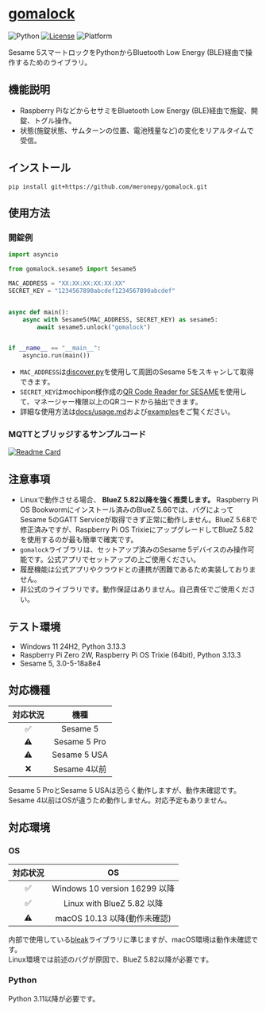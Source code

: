 # [gomalock](https://github.com/meronepy/gomalock)

![Python](https://img.shields.io/badge/python-3.11-5da1d8)
[![License](https://img.shields.io/badge/license-MIT-5da1d8)](LICENSE)
![Platform](https://img.shields.io/badge/platform-Linux%20%2F%20Windows%20%2F%20macOS-ffb8d2)

Sesame 5スマートロックをPythonからBluetooth Low Energy (BLE)経由で操作するためのライブラリ。

## 機能説明

- Raspberry PiなどからセサミをBluetooth Low Energy (BLE)経由で施錠、開錠、トグル操作。
- 状態(施錠状態、サムターンの位置、電池残量など)の変化をリアルタイムで受信。

## インストール

```console
pip install git+https://github.com/meronepy/gomalock.git
```

## 使用方法

### 開錠例

```python
import asyncio

from gomalock.sesame5 import Sesame5

MAC_ADDRESS = "XX:XX:XX:XX:XX:XX"
SECRET_KEY = "1234567890abcdef1234567890abcdef"


async def main():
    async with Sesame5(MAC_ADDRESS, SECRET_KEY) as sesame5:
        await sesame5.unlock("gomalock")


if __name__ == "__main__":
    asyncio.run(main())
```

- `MAC_ADDRESS`は[discover.py](examples/discover.py)を使用して周囲のSesame 5をスキャンして取得できます。
- `SECRET_KEY`はmochipon様作成の[QR Code Reader for SESAME](https://sesame-qr-reader.vercel.app/)を使用して、マネージャー権限以上のQRコードから抽出できます。
- 詳細な使用方法は[docs/usage.md](docs/usage.md)および[examples](examples)をご覧ください。

### MQTTとブリッジするサンプルコード

[![Readme Card](https://github-readme-stats.vercel.app/api/pin/?username=meronepy&repo=ssm2mqtt)](https://github.com/meronepy/ssm2mqtt)

## 注意事項

- Linuxで動作させる場合、 **BlueZ 5.82以降を強く推奨します。** Raspberry Pi OS Bookwormにインストール済みのBlueZ 5.66では、バグによってSesame 5のGATT Serviceが取得できず正常に動作しません。BlueZ 5.68で修正済みですが、Raspberry Pi OS TrixieにアップグレードしてBlueZ 5.82を使用するのが最も簡単で確実です。
- `gomalock`ライブラリは、セットアップ済みのSesame 5デバイスのみ操作可能です。公式アプリでセットアップの上ご使用ください。
- 履歴機能は公式アプリやクラウドとの連携が困難であるため実装しておりません。
- 非公式のライブラリです。動作保証はありません。自己責任でご使用ください。

## テスト環境

- Windows 11 24H2, Python 3.13.3
- Raspberry Pi Zero 2W, Raspberry Pi OS Trixie (64bit), Python 3.13.3
- Sesame 5, 3.0-5-18a8e4

## 対応機種

|対応状況|機種|
|:-:|:-:|
|✅|Sesame 5|
|⚠️|Sesame 5 Pro|
|⚠️|Sesame 5 USA|
|❌|Sesame 4以前|

Sesame 5 ProとSesame 5 USAは恐らく動作しますが、動作未確認です。  
Sesame 4以前はOSが違うため動作しません。対応予定もありません。

## 対応環境

### OS

|対応状況|OS|
|:-:|:-:|
|✅|Windows 10 version 16299 以降|
|✅|Linux with BlueZ 5.82 以降|
|⚠️|macOS 10.13 以降(動作未確認)|

内部で使用している[bleak](https://github.com/hbldh/bleak)ライブラリに準じますが、macOS環境は動作未確認です。  
Linux環境では前述のバグが原因で、BlueZ 5.82以降が必要です。

### Python

Python 3.11以降が必要です。
